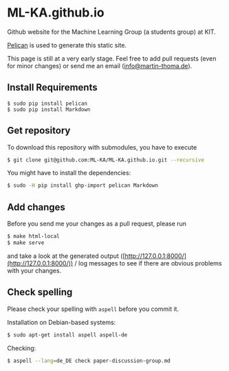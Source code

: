 # ML-KA.github.io

Github website for the Machine Learning Group (a students group) at KIT.

[Pelican](http://docs.getpelican.com/) is used to generate this static site.

This page is still at a very early stage. Feel free to add pull requests
(even for minor changes) or send me an email (info@martin-thoma.de).


## Install Requirements

```
$ sudo pip install pelican
$ sudo pip install Markdown
```


## Get repository

To download this repository with submodules, you have to execute

```bash
$ git clone git@github.com:ML-KA/ML-KA.github.io.git --recursive
```

You might have to install the dependencies:

```bash
$ sudo -H pip install ghp-import pelican Markdown
```

## Add changes

Before you send me your changes as a pull request, please run

```bash
$ make html-local
$ make serve
```

and take a look at the generated output
([http://127.0.0.1:8000/](http://127.0.0.1:8000/)) / log messages to see if
there are obvious problems with your changes.

## Check spelling

Please check your spelling with `aspell` before you commit it.

Installation on Debian-based systems:

```bash
$ sudo apt-get install aspell aspell-de
```

Checking:

```bash
$ aspell --lang=de_DE check paper-discussion-group.md
```
